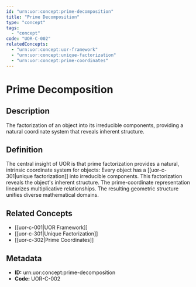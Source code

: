 ```yaml
---
id: "urn:uor:concept:prime-decomposition"
title: "Prime Decomposition"
type: "concept"
tags:
  - "concept"
code: "UOR-C-002"
relatedConcepts:
  - "urn:uor:concept:uor-framework"
  - "urn:uor:concept:unique-factorization"
  - "urn:uor:concept:prime-coordinates"
---
```


# Prime Decomposition

## Description

The factorization of an object into its irreducible components, providing a natural coordinate system that reveals inherent structure.

## Definition

The central insight of UOR is that prime factorization provides a natural, intrinsic coordinate system for objects: Every object has a [[uor-c-301|unique factorization]] into irreducible components. This factorization reveals the object's inherent structure. The prime-coordinate representation linearizes multiplicative relationships. The resulting geometric structure unifies diverse mathematical domains.

## Related Concepts

- [[uor-c-001|UOR Framework]]
- [[uor-c-301|Unique Factorization]]
- [[uor-c-302|Prime Coordinates]]

## Metadata

- **ID:** urn:uor:concept:prime-decomposition
- **Code:** UOR-C-002
